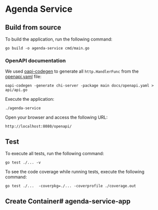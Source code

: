# Agenda Service

## Build from source

To build the application, run the following command:

```shell
go build -o agenda-service cmd/main.go
```

### OpenAPI documentation

We used [oapi-codegen](https://github.com/deepmap/oapi-codegen) to generate all `http.HandlerFunc` from the [openapi.yaml](docs/openapi.yaml) file:

```shell
oapi-codegen -generate chi-server -package main docs/openapi.yaml > api/api.go      
```

Execute the application:

```shell
./agenda-service
```

Open your browser and access the following URL:
```http request
http://localhost:8080/openapi/
```

## Test

To execute all tests, run the following command:

```shell
go test ./... -v
```

To see the code coverage while running tests, execute the following command:

```shell
go test ./...  -coverpkg=./... -coverprofile ./coverage.out
```

## Create Container#   a g e n d a - s e r v i c e - a p p  
 